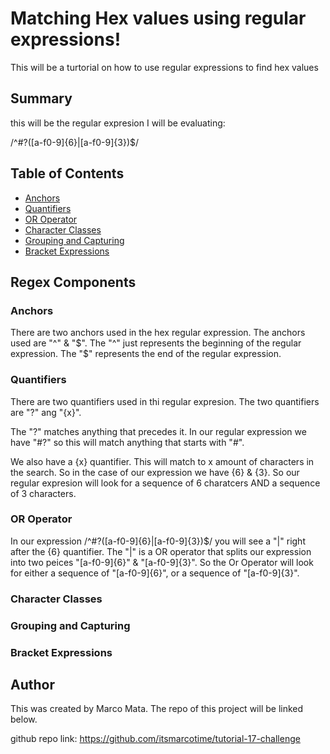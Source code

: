 # Matching Hex values using regular expressions!

This will be a turtorial on how to use regular expressions to find hex values

## Summary

this will be the regular expresion I will be evaluating:

/^#?([a-f0-9]{6}|[a-f0-9]{3})$/

## Table of Contents

- [Anchors](#anchors)
- [Quantifiers](#quantifiers)
- [OR Operator](#or-operator)
- [Character Classes](#character-classes)
- [Grouping and Capturing](#grouping-and-capturing)
- [Bracket Expressions](#bracket-expressions)

## Regex Components

### Anchors 
There are two anchors used in the hex regular expression. The anchors used are "^" & "$". The "^" just represents the beginning of the regular expression. The "$" represents the end of the regular expression.

### Quantifiers
There are two quantifiers used in thi regular expresion. The two quantifiers are "?" ang "{x}". 

The "?" matches anything that precedes it. In our regular expression we have "#?" so this will match anything that starts with "#".

We also have a {x} quantifier. This will match to x amount of characters in the search. So in the case of our expression we have {6} & {3}. So our regular expresion will look for a sequence of 6 charatcers AND a sequence of 3 characters.

### OR Operator

In our expression /^#?([a-f0-9]{6}|[a-f0-9]{3})$/ you will see a "|" right after the {6} quantifier. The "|" is a OR operator that splits our expression into two peices "[a-f0-9]{6}" & "[a-f0-9]{3}". So the Or Operator will look for either a sequence of "[a-f0-9]{6}", or a sequence of "[a-f0-9]{3}".

### Character Classes

### Grouping and Capturing

### Bracket Expressions

## Author

This was created by Marco Mata. The repo of this project will be linked below.

github repo link:
https://github.com/itsmarcotime/tutorial-17-challenge

